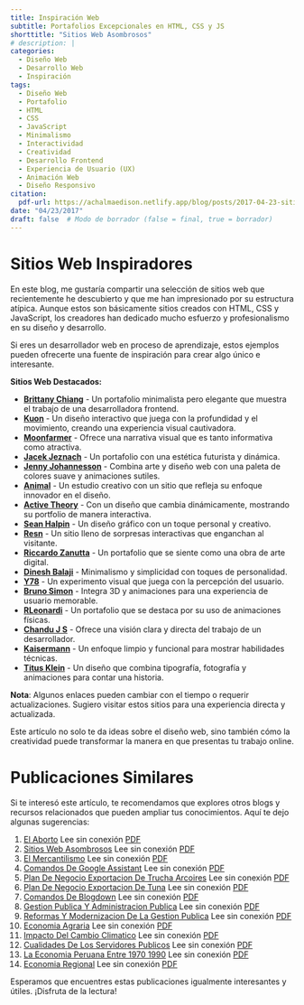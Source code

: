 ```yaml
---
title: Inspiración Web
subtitle: Portafolios Excepcionales en HTML, CSS y JS
shorttitle: "Sitios Web Asombrosos"
# description: |
categories:
  - Diseño Web
  - Desarrollo Web
  - Inspiración
tags:
  - Diseño Web
  - Portafolio
  - HTML
  - CSS
  - JavaScript
  - Minimalismo
  - Interactividad
  - Creatividad
  - Desarrollo Frontend
  - Experiencia de Usuario (UX)
  - Animación Web
  - Diseño Responsivo
citation:
  pdf-url: https://achalmaedison.netlify.app/blog/posts/2017-04-23-sitios-web-asombrosos/index.pdf
date: "04/23/2017"
draft: false  # Modo de borrador (false = final, true = borrador)
---
```
















# Sitios Web Inspiradores

En este blog, me gustaría compartir una selección de sitios web que recientemente he descubierto y que me han impresionado por su estructura atípica. Aunque estos son básicamente sitios creados con HTML, CSS y JavaScript, los creadores han dedicado mucho esfuerzo y profesionalismo en su diseño y desarrollo.

Si eres un desarrollador web en proceso de aprendizaje, estos ejemplos pueden ofrecerte una fuente de inspiración para crear algo único e interesante.

**Sitios Web Destacados:**

-   [**Brittany Chiang**](https://brittanychiang.com/) - Un portafolio minimalista pero elegante que muestra el trabajo de una desarrolladora frontend.
-   [**Kuon**](https://kuon.space/) - Un diseño interactivo que juega con la profundidad y el movimiento, creando una experiencia visual cautivadora.
-   [**Moonfarmer**](https://moonfarmer.com/) - Ofrece una narrativa visual que es tanto informativa como atractiva.
-   [**Jacek Jeznach**](https://jacekjeznach.com/) - Un portafolio con una estética futurista y dinámica.
-   [**Jenny Johannesson**](http://www.jennyjohannesson.com/) - Combina arte y diseño web con una paleta de colores suave y animaciones sutiles.
-   [**Animal**](https://animalmade.com/) - Un estudio creativo con un sitio que refleja su enfoque innovador en el diseño.
-   [**Active Theory**](https://activetheory.net/home) - Con un diseño que cambia dinámicamente, mostrando su portfolio de manera interactiva.
-   [**Sean Halpin**](https://www.seanhalpin.design/) - Un diseño gráfico con un toque personal y creativo.
-   [**Resn**](https://resn.co.nz/#!/about) - Un sitio lleno de sorpresas interactivas que enganchan al visitante.
-   [**Riccardo Zanutta**](http://riccardozanutta.com/) - Un portafolio que se siente como una obra de arte digital.
-   [**Dinesh Balaji**](https://dineshbalaji.in/) - Minimalismo y simplicidad con toques de personalidad.
-   [**Y78**](http://y78.fr/2/) - Un experimento visual que juega con la percepción del usuario.
-   [**Bruno Simon**](https://bruno-simon.com/) - Integra 3D y animaciones para una experiencia de usuario memorable.
-   [**RLeonardi**](http://www.rleonardi.com/) - Un portafolio que se destaca por su uso de animaciones físicas.
-   [**Chandu J S**](https://chandujs.dev/) - Ofrece una visión clara y directa del trabajo de un desarrollador.
-   [**Kaisermann**](https://kaisermann.me/) - Un enfoque limpio y funcional para mostrar habilidades técnicas.
-   [**Titus Klein**](https://titusklein.com/) - Un diseño que combina tipografía, fotografía y animaciones para contar una historia.

**Nota**: Algunos enlaces pueden cambiar con el tiempo o requerir actualizaciones. Sugiero visitar estos sitios para una experiencia directa y actualizada.

Este artículo no solo te da ideas sobre el diseño web, sino también cómo la creatividad puede transformar la manera en que presentas tu trabajo online.


# Publicaciones Similares

Si te interesó este artículo, te recomendamos que explores otros blogs y recursos relacionados que pueden ampliar tus conocimientos. Aquí te dejo algunas sugerencias:


1. [El Aborto](https://achalmaedison.netlify.app/blog/posts/2015-05-14-el-aborto) Lee sin conexión [PDF](https://achalmaedison.netlify.app/blog/posts/2015-05-14-el-aborto/index.pdf)
2. [Sitios Web Asombrosos](https://achalmaedison.netlify.app/blog/posts/2017-04-23-sitios-web-asombrosos) Lee sin conexión [PDF](https://achalmaedison.netlify.app/blog/posts/2017-04-23-sitios-web-asombrosos/index.pdf)
3. [El Mercantilismo](https://achalmaedison.netlify.app/blog/posts/2017-05-23-el-mercantilismo) Lee sin conexión [PDF](https://achalmaedison.netlify.app/blog/posts/2017-05-23-el-mercantilismo/index.pdf)
4. [Comandos De Google Assistant](https://achalmaedison.netlify.app/blog/posts/2020-05-23-comandos-de-google-assistant) Lee sin conexión [PDF](https://achalmaedison.netlify.app/blog/posts/2020-05-23-comandos-de-google-assistant/index.pdf)
5. [Plan De Negocio Exportacion De Trucha Arcoires](https://achalmaedison.netlify.app/blog/posts/2020-09-15-plan-de-negocio-exportacion-de-trucha-arcoires) Lee sin conexión [PDF](https://achalmaedison.netlify.app/blog/posts/2020-09-15-plan-de-negocio-exportacion-de-trucha-arcoires/index.pdf)
6. [Plan De Negocio Exportacion De Tuna](https://achalmaedison.netlify.app/blog/posts/2021-07-13-plan-de-negocio-exportacion-de-tuna) Lee sin conexión [PDF](https://achalmaedison.netlify.app/blog/posts/2021-07-13-plan-de-negocio-exportacion-de-tuna/index.pdf)
7. [Comandos De Blogdown](https://achalmaedison.netlify.app/blog/posts/2021-07-14-comandos-de-blogdown) Lee sin conexión [PDF](https://achalmaedison.netlify.app/blog/posts/2021-07-14-comandos-de-blogdown/index.pdf)
8. [Gestion Publica Y Administracion Publica](https://achalmaedison.netlify.app/blog/posts/2021-10-01-gestion-publica-y-administracion-publica) Lee sin conexión [PDF](https://achalmaedison.netlify.app/blog/posts/2021-10-01-gestion-publica-y-administracion-publica/index.pdf)
9. [Reformas Y Modernizacion De La Gestion Publica](https://achalmaedison.netlify.app/blog/posts/2021-10-01-reformas-y-modernizacion-de-la-gestion-publica) Lee sin conexión [PDF](https://achalmaedison.netlify.app/blog/posts/2021-10-01-reformas-y-modernizacion-de-la-gestion-publica/index.pdf)
10. [Economia Agraria](https://achalmaedison.netlify.app/blog/posts/2022-04-22-economia-agraria) Lee sin conexión [PDF](https://achalmaedison.netlify.app/blog/posts/2022-04-22-economia-agraria/index.pdf)
11. [Impacto Del Cambio Climatico](https://achalmaedison.netlify.app/blog/posts/2022-06-02-impacto-del-cambio-climatico) Lee sin conexión [PDF](https://achalmaedison.netlify.app/blog/posts/2022-06-02-impacto-del-cambio-climatico/index.pdf)
12. [Cualidades De Los Servidores Publicos](https://achalmaedison.netlify.app/blog/posts/2023-05-11-cualidades-de-los-servidores-publicos) Lee sin conexión [PDF](https://achalmaedison.netlify.app/blog/posts/2023-05-11-cualidades-de-los-servidores-publicos/index.pdf)
13. [La Economia Peruana Entre 1970 1990](https://achalmaedison.netlify.app/blog/posts/2023-05-12-la-economia-peruana-entre-1970-1990) Lee sin conexión [PDF](https://achalmaedison.netlify.app/blog/posts/2023-05-12-la-economia-peruana-entre-1970-1990/index.pdf)
14. [Economia Regional](https://achalmaedison.netlify.app/blog/posts/2023-05-16-economia-regional) Lee sin conexión [PDF](https://achalmaedison.netlify.app/blog/posts/2023-05-16-economia-regional/index.pdf)


Esperamos que encuentres estas publicaciones igualmente interesantes y útiles. ¡Disfruta de la lectura!

